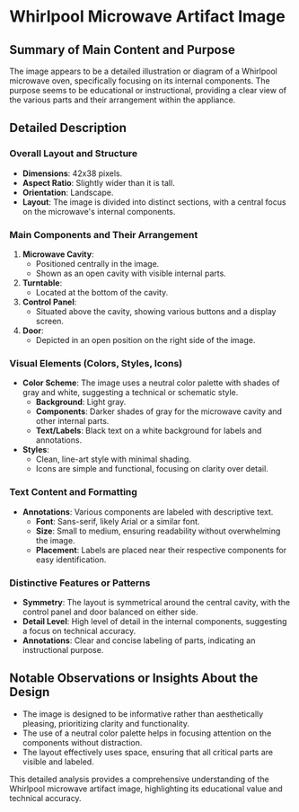 # Whirlpool Microwave Artifact Image

## Summary of Main Content and Purpose
The image appears to be a detailed illustration or diagram of a Whirlpool microwave oven, specifically focusing on its internal components. The purpose seems to be educational or instructional, providing a clear view of the various parts and their arrangement within the appliance.

## Detailed Description

### Overall Layout and Structure
- **Dimensions**: 42x38 pixels.
- **Aspect Ratio**: Slightly wider than it is tall.
- **Orientation**: Landscape.
- **Layout**: The image is divided into distinct sections, with a central focus on the microwave's internal components.

### Main Components and Their Arrangement
1. **Microwave Cavity**:
   - Positioned centrally in the image.
   - Shown as an open cavity with visible internal parts.
2. **Turntable**:
   - Located at the bottom of the cavity.
3. **Control Panel**:
   - Situated above the cavity, showing various buttons and a display screen.
4. **Door**:
   - Depicted in an open position on the right side of the image.

### Visual Elements (Colors, Styles, Icons)
- **Color Scheme**: The image uses a neutral color palette with shades of gray and white, suggesting a technical or schematic style.
  - **Background**: Light gray.
  - **Components**: Darker shades of gray for the microwave cavity and other internal parts.
  - **Text/Labels**: Black text on a white background for labels and annotations.
- **Styles**:
  - Clean, line-art style with minimal shading.
  - Icons are simple and functional, focusing on clarity over detail.

### Text Content and Formatting
- **Annotations**: Various components are labeled with descriptive text.
  - **Font**: Sans-serif, likely Arial or a similar font.
  - **Size**: Small to medium, ensuring readability without overwhelming the image.
  - **Placement**: Labels are placed near their respective components for easy identification.

### Distinctive Features or Patterns
- **Symmetry**: The layout is symmetrical around the central cavity, with the control panel and door balanced on either side.
- **Detail Level**: High level of detail in the internal components, suggesting a focus on technical accuracy.
- **Annotations**: Clear and concise labeling of parts, indicating an instructional purpose.

## Notable Observations or Insights About the Design
- The image is designed to be informative rather than aesthetically pleasing, prioritizing clarity and functionality.
- The use of a neutral color palette helps in focusing attention on the components without distraction.
- The layout effectively uses space, ensuring that all critical parts are visible and labeled.

This detailed analysis provides a comprehensive understanding of the Whirlpool microwave artifact image, highlighting its educational value and technical accuracy.